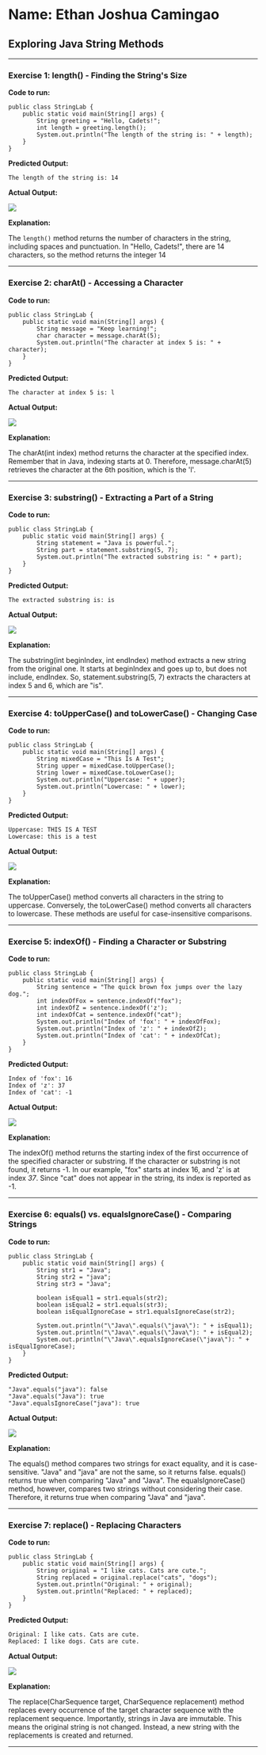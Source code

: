 # Name: Ethan Joshua Camingao
## Exploring Java String Methods

---

### Exercise 1: length() - Finding the String's Size

**Code to run:**
```
public class StringLab {
    public static void main(String[] args) {
        String greeting = "Hello, Cadets!";
        int length = greeting.length();
        System.out.println("The length of the string is: " + length);
    }
}
```
**Predicted Output:**
```
The length of the string is: 14
```

**Actual Output:**

<img src="https://github.com/ethan-josh/Exploring-Java-String-Methods/blob/main/images/Ex1.png"/>

**Explanation:**

The `length()` method returns the number of characters in the string, including spaces and punctuation. In "Hello, Cadets!", there are 14 characters, so the method returns the integer 14

---

### Exercise 2: charAt() - Accessing a Character

**Code to run:**
```
public class StringLab {
    public static void main(String[] args) {
        String message = "Keep learning!";
        char character = message.charAt(5);
        System.out.println("The character at index 5 is: " + character);
    }
}
```

**Predicted Output:**
```
The character at index 5 is: l
```

**Actual Output:**

<img src="https://github.com/ethan-josh/Exploring-Java-String-Methods/blob/main/images/Ex2.png"/>

**Explanation:**

The charAt(int index) method returns the character at the specified index. Remember that in Java, indexing starts at 0. Therefore, message.charAt(5) retrieves the character at the 6th position, which is the 'l'.

---

### Exercise 3: substring() - Extracting a Part of a String

**Code to run:**
```
public class StringLab {
    public static void main(String[] args) {
        String statement = "Java is powerful.";
        String part = statement.substring(5, 7);
        System.out.println("The extracted substring is: " + part);
    }
}
```

**Predicted Output:**
```
The extracted substring is: is
```

**Actual Output:**

<img src="https://github.com/ethan-josh/Exploring-Java-String-Methods/blob/main/images/Ex3.png"/>

**Explanation:**

The substring(int beginIndex, int endIndex) method extracts a new string from the original one. It starts at beginIndex and goes up to, but does not include, endIndex. So, statement.substring(5, 7) extracts the characters at index 5 and 6, which are "is".

---

### Exercise 4: toUpperCase() and toLowerCase() - Changing Case

**Code to run:**
```
public class StringLab {
    public static void main(String[] args) {
        String mixedCase = "This Is A Test";
        String upper = mixedCase.toUpperCase();
        String lower = mixedCase.toLowerCase();
        System.out.println("Uppercase: " + upper);
        System.out.println("Lowercase: " + lower);
    }
}
```

**Predicted Output:**
```
Uppercase: THIS IS A TEST
Lowercase: this is a test
```

**Actual Output:**

<img src="https://github.com/ethan-josh/Exploring-Java-String-Methods/blob/main/images/Ex4.png"/>

**Explanation:**

The toUpperCase() method converts all characters in the string to uppercase. Conversely, the toLowerCase() method converts all characters to lowercase. These methods are useful for case-insensitive comparisons.

---

### Exercise 5: indexOf() - Finding a Character or Substring

**Code to run:**
```
public class StringLab {
    public static void main(String[] args) {
        String sentence = "The quick brown fox jumps over the lazy dog.";
        int indexOfFox = sentence.indexOf("fox");
        int indexOfZ = sentence.indexOf('z');
        int indexOfCat = sentence.indexOf("cat");
        System.out.println("Index of 'fox': " + indexOfFox);
        System.out.println("Index of 'z': " + indexOfZ);
        System.out.println("Index of 'cat': " + indexOfCat);
    }
}
```

**Predicted Output:**
```
Index of 'fox': 16
Index of 'z': 37
Index of 'cat': -1
```

**Actual Output:**

<img src="https://github.com/ethan-josh/Exploring-Java-String-Methods/blob/main/images/Ex5.png"/>

**Explanation:**

The indexOf() method returns the starting index of the first occurrence of the specified character or substring. If the character or substring is not found, it returns -1. In our example, "fox" starts at index 16, and 'z' is at index *37*. Since "cat" does not appear in the string, its index is reported as -1.

---

### Exercise 6: equals() vs. equalsIgnoreCase() - Comparing Strings

**Code to run:**
```
public class StringLab {
    public static void main(String[] args) {
        String str1 = "Java";
        String str2 = "java";
        String str3 = "Java";

        boolean isEqual1 = str1.equals(str2);
        boolean isEqual2 = str1.equals(str3);
        boolean isEqualIgnoreCase = str1.equalsIgnoreCase(str2);

        System.out.println("\"Java\".equals(\"java\"): " + isEqual1);
        System.out.println("\"Java\".equals(\"Java\"): " + isEqual2);
        System.out.println("\"Java\".equalsIgnoreCase(\"java\"): " + isEqualIgnoreCase);
    }
}
```

**Predicted Output:**
```
"Java".equals("java"): false
"Java".equals("Java"): true
"Java".equalsIgnoreCase("java"): true
```

**Actual Output:**

<img src="https://github.com/ethan-josh/Exploring-Java-String-Methods/blob/main/images/Ex6.png"/>

**Explanation:**

The equals() method compares two strings for exact equality, and it is case-sensitive. "Java" and "java" are not the same, so it returns false. equals() returns true when comparing "Java" and "Java". The equalsIgnoreCase() method, however, compares two strings without considering their case. Therefore, it returns true when comparing "Java" and "java".

---

### Exercise 7: replace() - Replacing Characters

**Code to run:**
```
public class StringLab {
    public static void main(String[] args) {
        String original = "I like cats. Cats are cute.";
        String replaced = original.replace("cats", "dogs");
        System.out.println("Original: " + original);
        System.out.println("Replaced: " + replaced);
    }
}
```

**Predicted Output:**
```
Original: I like cats. Cats are cute.
Replaced: I like dogs. Cats are cute.
```

**Actual Output:**

<img src="https://github.com/ethan-josh/Exploring-Java-String-Methods/blob/main/images/Ex7.png"/>

**Explanation:**

The replace(CharSequence target, CharSequence replacement) method replaces every occurrence of the target character sequence with the replacement sequence. Importantly, strings in Java are immutable. This means the original string is not changed. Instead, a new string with the replacements is created and returned.

---
